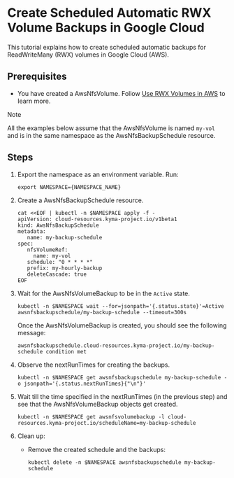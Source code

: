 # Create Scheduled Automatic RWX Volume Backups in Google Cloud

This tutorial explains how to create scheduled automatic backups for ReadWriteMany (RWX) volumes in Google Cloud (AWS).

## Prerequisites <!-- {docsify-ignore} -->

* You have created a AwsNfsVolume. Follow [Use RWX Volumes in AWS](./01-10-aws-nfs-volume.md) to learn more.

> [!NOTE]
> All the examples below assume that the AwsNfsVolume is named `my-vol` and is in the same namespace as the AwsNfsBackupSchedule resource.

## Steps <!-- {docsify-ignore} -->

1. Export the namespace as an environment variable. Run:

   ```shell
   export NAMESPACE={NAMESPACE_NAME}
   ```

2. Create a AwsNfsBackupSchedule resource.

   ```shell
   cat <<EOF | kubectl -n $NAMESPACE apply -f -
   apiVersion: cloud-resources.kyma-project.io/v1beta1
   kind: AwsNfsBackupSchedule
   metadata:
      name: my-backup-schedule
   spec:
      nfsVolumeRef:
        name: my-vol
      schedule: "0 * * * *"
      prefix: my-hourly-backup
      deleteCascade: true
   EOF
   ```

3. Wait for the AwsNfsVolumeBackup to be in the `Active` state.
   ```shell
   kubectl -n $NAMESPACE wait --for=jsonpath='{.status.state}'=Active awsnfsbackupschedule/my-backup-schedule --timeout=300s
   ```
   Once the AwsNfsVolumeBackup is created, you should see the following message:
   ```
   awsnfsbackupschedule.cloud-resources.kyma-project.io/my-backup-schedule condition met
   ```
4. Observe the nextRunTimes for creating the backups.
   ```shell
   kubectl -n $NAMESPACE get awsnfsbackupschedule my-backup-schedule -o jsonpath='{.status.nextRunTimes}{"\n"}' 
   ```
5. Wait till the time specified in the nextRunTimes (in the previous step) and see that the AwsNfsVolumeBackup objects get created.
   ```shell
   kubectl -n $NAMESPACE get awsnfsvolumebackup -l cloud-resources.kyma-project.io/scheduleName=my-backup-schedule 
   ```
6. Clean up:
    * Remove the created schedule and the backups:
      ```shell
      kubectl delete -n $NAMESPACE awsnfsbackupschedule my-backup-schedule
      ```